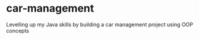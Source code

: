 # car-management
Levelling up my Java skills by building a car management project using OOP concepts
